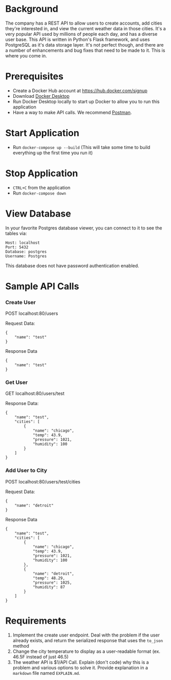 # Background
The company has a REST API to allow users to create accounts, add cities they're interested in, and view the current weather data in those cities. It's a very popular API used by millions of people each day, and has a diverse user base. This API is written in Python's Flask framework, and uses PostgreSQL as it's data storage layer. It's not perfect though, and there are a number of enhancements and bug fixes that need to be made to it. This is where you come in.

# Prerequisites
- Create a Docker Hub account at https://hub.docker.com/signup
- Download [Docker Desktop](https://www.docker.com/products/docker-desktop)
- Run Docker Desktop locally to start up Docker to allow you to run this application
- Have a way to make API calls. We recommend [Postman](https://www.getpostman.com/downloads/).

# Start Application
- Run `docker-compose up --build` (This will take some time to build everything up the first time you run it)

# Stop Application
- `CTRL+C` from the application
- Run `docker-compose down`

# View Database
In your favorite Postgres database viewer, you can connect to it to see
the tables via:
```
Host: localhost
Port: 5432
Database: postgres
Username: Postgres
```
This database does not have password authentication enabled.

# Sample API Calls
### Create User
POST localhost:80/users

Request Data:
```
{
    "name": "test"
}
```
Response Data
```
{
    "name": "test"
}
```
### Get User
GET localhost:80/users/test

Response Data:
```
{
    "name": "test",
    "cities": [
        {
            "name": "chicago",
            "temp": 43.9,
            "pressure": 1021,
            "humidity": 100
        }
    ]
}
```
### Add User to City
POST localhost:80/users/test/cities

Request Data:
```
{
    "name": "detroit"
}
```
Response Data
```
{
    "name": "test",
    "cities": [
        {
            "name": "chicago",
            "temp": 43.9,
            "pressure": 1021,
            "humidity": 100
        },
        {
            "name": "detroit",
            "temp": 48.29,
            "pressure": 1025,
            "humidity": 87
        }
    ]
}
```
# Requirements
1. Implement the create user endpoint. Deal with the problem if the user already exists, and return the serialized response that uses the `to_json` method
2. Change the city temperature to display as a user-readable format (ex. 46.5F instead of just 46.5)
3. The weather API is $1/API Call. Explain (don't code) why this is a problem and various options to solve it.  Provide explanation in a `markdown` file named `EXPLAIN.md`.
